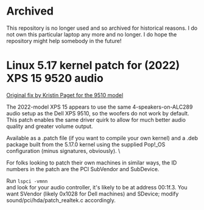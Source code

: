 # Archived

This repository is no longer used and so archived for historical reasons. I do not own this particular laptop any more and no longer.
I do hope the repository might help somebody in the future!


# Linux 5.17 kernel patch for (2022) XPS 15 9520 audio

[Original fix by Kristin Paget for the 9510 model](https://github.com/kristinpaget/xps-15-9510-audio)

The 2022-model XPS 15 appears to use the same 4-speakers-on-ALC289 audio setup as the Dell XPS 9510, so the woofers do not work by default.  This patch enables the same driver quirk to allow for much better audio quality and greater volume output.

Available as a .patch file (if you want to compile your own kernel) and a .deb package built from the 5.17.0 kernel using the supplied Pop!_OS configuration (minus signatures, obviously). \

For folks looking to patch their own machines in similar ways, the ID numbers in the patch are the PCI SubVendor and SubDevice. 

Run
`lspci -vmnn` \
and look for your audio controller, it's likely to be at address 00:1f.3.  You want SVendor (likely 0x1028 for Dell machines) and SDevice; modify sound/pci/hda/patch_realtek.c accordingly.
